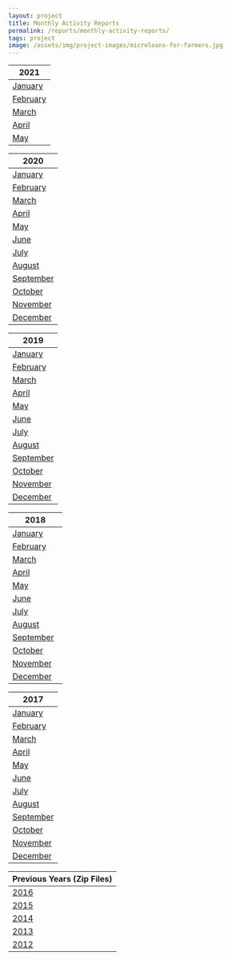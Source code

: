 ```yaml
---
layout: project
title: Monthly Activity Reports
permalink: /reports/monthly-activity-reports/
tags: project
image: /assets/img/project-images/microloans-for-farmers.jpg
---
```


| 2021      |
|-----------|
| [January]({{site.baseurl}}/assets/files/Monthly_Activity_Report_2021_January.pdf)   |
| [February]({{site.baseurl}}/assets/files/Monthly_Activity_Report_2021_February.pdf)   |
| [March]({{site.baseurl}}/assets/files/Monthly_Activity_Report_2021_March.pdf)   |
| [April]({{site.baseurl}}/assets/files/Monthly_Activity_Report_2021_April.pdf)   |
| [May]({{site.baseurl}}/assets/files/Monthly_Activity_Report_2021_May.pdf)   |


| 2020      |
|-----------|
| [January]({{site.baseurl}}/assets/files/Monthly_Activity_Report_2020_January.pdf)   |
| [February]({{site.baseurl}}/assets/files/Monthly_Activity_Report_2020_February.pdf)   |
| [March]({{site.baseurl}}/assets/files/Monthly_Activity_Report_2020_March.pdf)   |
| [April]({{site.baseurl}}/assets/files/Monthly_Activity_Report_2020_April.pdf)   |
| [May]({{site.baseurl}}/assets/files/Monthly_Activity_Report_2020_May.pdf)   |
| [June]({{site.baseurl}}/assets/files/Monthly_Activity_Report_2020_June.pdf)   |
| [July]({{site.baseurl}}/assets/files/Monthly_Activity_Report_2020_July.pdf)   |
| [August]({{site.baseurl}}/assets/files/Monthly_Activity_Report_2020_August.pdf)   |
| [September]({{site.baseurl}}/assets/files/Monthly_Activity_Report_2020_September.pdf)   |
| [October]({{site.baseurl}}/assets/files/Monthly_Activity_Report_2020_October.pdf)   |
| [November]({{site.baseurl}}/assets/files/Monthly_Activity_Report_2020_November.pdf)   |
| [December]({{site.baseurl}}/assets/files/Monthly_Activity_Report_2020_December.pdf)   |



| 2019      |
|-----------|
| [January]({{site.baseurl}}/assets/files/Monthly_Activity_Report_2019_January.pdf)   |
| [February]({{site.baseurl}}/assets/files/Monthly_Activity_Report_2019_February.pdf)   |
| [March]({{site.baseurl}}/assets/files/Monthly_Activity_Report_2019_March.pdf)   |
| [April]({{site.baseurl}}/assets/files/Monthly_Activity_Report_2019_April.pdf)   |
| [May]({{site.baseurl}}/assets/files/Monthly_Activity_Report_2019_May.pdf)   |
| [June]({{site.baseurl}}/assets/files/Monthly_Activity_Report_2019_June.pdf)   |
| [July]({{site.baseurl}}/assets/files/Monthly_Activity_Report_2019_July.pdf)   |
| [August]({{site.baseurl}}/assets/files/Monthly_Activity_Report_2019_August.pdf)   |
| [September]({{site.baseurl}}/assets/files/Monthly_Activity_Report_2019_September.pdf)   |
| [October]({{site.baseurl}}/assets/files/Monthly_Activity_Report_2019_October.pdf)   |
| [November]({{site.baseurl}}/assets/files/Monthly_Activity_Report_2019_November.pdf)   |
| [December]({{site.baseurl}}/assets/files/Monthly_Activity_Report_2019_December.pdf)   |

| 2018      |
|-----------|
| [January]({{site.baseurl}}/assets/files/Monthly_Activity_Report_2018_January.pdf)   |
| [February]({{site.baseurl}}/assets/files/Monthly_Activity_Report_2018_February.pdf)   |
| [March]({{site.baseurl}}/assets/files/Monthly_Activity_Report_2018_March.pdf)   |
| [April]({{site.baseurl}}/assets/files/Monthly_Activity_Report_2018_April.pdf)   |
| [May]({{site.baseurl}}/assets/files/Monthly_Activity_Report_2018_May.pdf)   |
| [June]({{site.baseurl}}/assets/files/Monthly_Activity_Report_2018_June.pdf)   |
| [July]({{site.baseurl}}/assets/files/Monthly_Activity_Report_2018_July.pdf)   |
| [August]({{site.baseurl}}/assets/files/Monthly_Activity_Report_2018_August.pdf)   |
| [September]({{site.baseurl}}/assets/files/Monthly_Activity_Report_2018_September.pdf)   |
| [October]({{site.baseurl}}/assets/files/Monthly_Activity_Report_2018_October.pdf)   |
| [November]({{site.baseurl}}/assets/files/Monthly_Activity_Report_2018_November.pdf)   |
| [December]({{site.baseurl}}/assets/files/Monthly_Activity_Report_2018_December.pdf)   |

| 2017      |
|-----------|
| [January]({{site.baseurl}}/assets/files/Press_Release_2017_January.pdf)   |
| [February]({{site.baseurl}}/assets/files/Press_Release_2017_February.pdf)  |
| [March]({{site.baseurl}}/assets/files/Press_Release_2017_March.pdf)     |
| [April]({{site.baseurl}}/assets/files/Press_Release_2017_April.pdf)     |
| [May]({{site.baseurl}}/assets/files/Press_Release_2017_May.pdf)       |
| [June]({{site.baseurl}}/assets/files/Press_Release_2017_June.pdf)     |
| [July]({{site.baseurl}}/assets/files/Press_Release_2017_July.pdf)      |
| [August]({{site.baseurl}}/assets/files/Press_Release_2017_August.pdf)    |
| [September]({{site.baseurl}}/assets/files/Press_Release_2017_September.pdf) |
| [October]({{site.baseurl}}/assets/files/Press_Release_2017_October.pdf) |
| [November]({{site.baseurl}}/assets/files/Monthly_Activity_Report_2017_November.pdf)  |
| [December]({{site.baseurl}}/assets/files/Monthly_Activity_Report_2017_December.pdf)  |

| Previous Years (Zip Files)     |
|-----------|
| [2016]({{site.baseurl}}/assets/files/2016_Monthly_Activity_Reports.zip)   |
| [2015]({{site.baseurl}}/assets/files/2015_Monthly_Activity_Reports.zip)   |
| [2014]({{site.baseurl}}/assets/files/2014_Monthly_Activity_Reports.zip)  |
| [2013]({{site.baseurl}}/assets/files/2013_Monthly_Activity_Reports.zip)     |
| [2012]({{site.baseurl}}/assets/files/2012_Monthly_Activity_Reports.zip)    |


